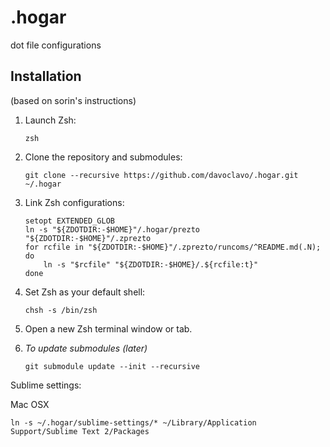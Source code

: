 .hogar
======
dot file configurations

Installation
------------
(based on sorin's instructions)

 1. Launch Zsh:

        zsh

 2. Clone the repository and submodules:

        git clone --recursive https://github.com/davoclavo/.hogar.git ~/.hogar

 3. Link Zsh configurations:

        setopt EXTENDED_GLOB
        ln -s "${ZDOTDIR:-$HOME}"/.hogar/prezto "${ZDOTDIR:-$HOME}"/.zprezto
        for rcfile in "${ZDOTDIR:-$HOME}"/.zprezto/runcoms/^README.md(.N); do
            ln -s "$rcfile" "${ZDOTDIR:-$HOME}/.${rcfile:t}"
        done

 4. Set Zsh as your default shell:

        chsh -s /bin/zsh

 5. Open a new Zsh terminal window or tab.

 6. _To update submodules (later)_

        git submodule update --init --recursive

Sublime settings:

Mac OSX

    ln -s ~/.hogar/sublime-settings/* ~/Library/Application Support/Sublime Text 2/Packages
